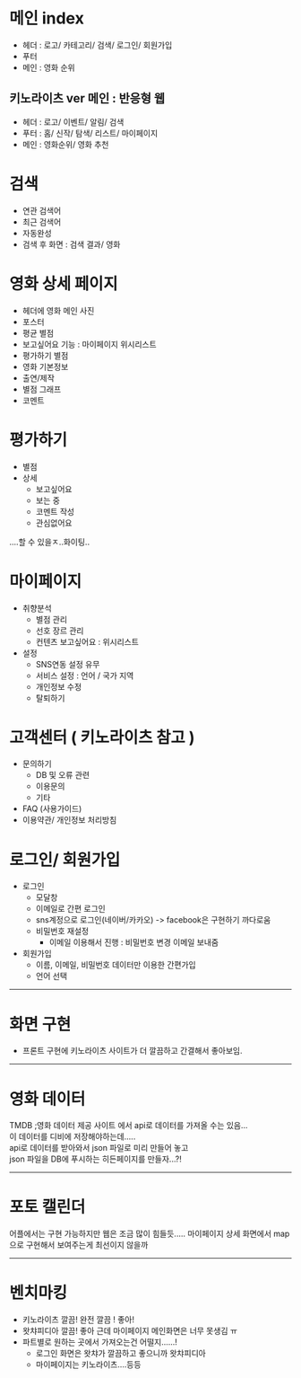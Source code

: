 # 메인 index
- 헤더 : 로고/ 카테고리/ 검색/ 로그인/ 회원가입
- 푸터
- 메인 : 영화 순위

## 키노라이츠 ver 메인 : 반응형 웹
- 헤더 : 로고/ 이벤트/ 알림/ 검색
- 푸터 : 홈/ 신작/ 탐색/ 리스트/ 마이페이지
- 메인 : 영화순위/ 영화 추천

# 검색
- 연관 검색어
- 최근 검색어
- 자동완성
- 검색 후 화면 : 검색 결과/ 영화

# 영화 상세 페이지
- 헤더에 영화 메인 사진
- 포스터
- 평균 별점
- 보고싶어요 기능 : 마이페이지 위시리스트
- 평가하기 별점
- 영화 기본정보
- 출연/제작
- 별점 그래프
- 코멘트

# 평가하기
- 별점
- 상세
  - 보고싶어요
  - 보는 중
  - 코멘트 작성
  - 관심없어요

....할 수 있을ㅈ..화이팅..

# 마이페이지
- 취향분석
  - 별점 관리
  - 선호 장르 관리
  - 컨텐츠 보고싶어요 : 위시리스트
- 설정
   - SNS연동 설정 유무
   - 서비스 설정 : 언어 / 국가 지역
   - 개인정보 수정
   - 탈퇴하기

# 고객센터 ( 키노라이츠 참고 )
   - 문의하기
     - DB 및 오류 관련
     - 이용문의
     - 기타
   - FAQ (사용가이드)
   - 이용약관/ 개인정보 처리방침

# 로그인/ 회원가입
- 로그인
  - 모달창
  - 이메일로 간편 로그인
  - sns계정으로 로그인(네이버/카카오) -> facebook은 구현하기 까다로움
  - 비밀번호 재설정
    - 이메일 이용해서 진행 : 비밀번호 변경 이메일 보내줌
- 회원가입
  - 이름, 이메일, 비밀번호 데이터만 이용한 간편가입
  - 언어 선택

---

# 화면 구현
- 프론트 구현에 키노라이츠 사이트가 더 깔끔하고 간결해서 좋아보임.

---
# 영화 데이터
TMDB ;영화 데이터 제공 사이트 에서 api로 데이터를 가져올 수는 있음...  
이 데이터를 디비에 저장해야하는데.....  
api로 데이터를 받아와서 json 파일로 미리 만들어 놓고  
json 파일을 DB에 푸시하는 히든페이지를 만들자...?!

---
# 포토 캘린더
어플에서는 구현 가능하지만 웹은 조금 많이 힘들듯.....
마이페이지 상세 화면에서 map으로 구현해서 보여주는게 최선이지 않을까

---
# 벤치마킹
- 키노라이츠 깔끔! 완전 깔끔 ! 좋아!
- 왓챠피디아 깔끔! 좋아 근데 마이페이지 메인화면은 너무 못생김 ㅠ
- 파트별로 원하는 곳에서 가져오는건 어떨지......!
  - 로그인 화면은 왓챠가 깔끔하고 좋으니까 왓챠피디아
  - 마이페이지는 키노라이츠....등등